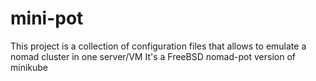 # mini-pot

This project is a collection of configuration files that allows to emulate a nomad cluster in one server/VM
It's a FreeBSD nomad-pot version of minikube
